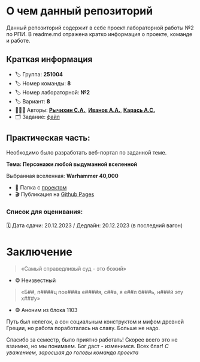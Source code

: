 # О чем данный репозиторий
Данный репозиторий содержит в себе проект лабораторной работы №2 по РПИ. В readme.md отражена кратко информация о проекте, команде и работе.
## Краткая информация
- :label: Группа: **251004**
- :label: Номер команды: **8**
- :label: Номер лабораторной: **№2**
- :label: Вариант: **8**
- :family_man_boy_boy: Авторы: [**Рычихин С.А.**](https://github.com/BeerManNotAvailable1), [**Иванов А.А.**](https://github.com/AndreyItMe),  [**Карась А.С.**](https://github.com/anticlown322)
- :card_index_dividers: Задание: [файл](assets/docs/Практическое%20задание%202.docx)
## Практическая часть: 
Необходимо было разработать веб-портал по заданной теме.

**Тема: Персонажи любой выдуманной вселенной**

Выбранная вселенная: **Warhammer 40,000**

- :file_folder: Папка с [проектом](Project/)
- :clapper: Публикация на [Github Pages](https://anticlown322.github.io/WH-40K-Wiki-Imitation/)
### Список для оценивания:
:spiral_calendar: Дата сдачи: 20.12.2023 / Дедлайн: 20.12.2023 (в последний вагон)

# Заключение
> «Самый справедливый суд - это божий» 
- © Неизвестный 
>«Б##, п####ц пое###а е####я, с##а, я е##л б###ь, н###й эту х###у» 
- © Аноним из блока 1103

Путь был нелегок, а сон социальным конструктом и мифом древней Греции, но работа поработалась на славу. Больше не надо.

Спасибо за семестр, было приятно работать! Скорее всего это не взаимно, но мы понимаем. Бог даст - изменимся. Всех благ!
*С уважением, заросшая до головы команда проекта*
